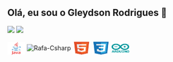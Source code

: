 ## Olá, eu sou o Gleydson Rodrigues 👋

<div>
  
  <img height="180em" src="https://github-readme-stats.vercel.app/api?username=GleydsonRodrigues&show_icons=true&theme=dark&include_all_commits=true&count_private=true"/>
  <img height="180em" src="https://github-readme-stats.vercel.app/api/top-langs/?username=GleydsonRodrigues&layout=compact&langs_count=7&theme=dark"/>
</div>

<div style="display: inline_block"><br>
        <img align="center" alt="Rafa-Python" height="30" width="40" src="https://github.com/devicons/devicon/blob/master/icons/java/java-original-wordmark.svg">
        <img align="center" alt="Rafa-Csharp" height="30" width="40" src="https://pngimg.com/uploads/php/php_PNG34.png">
        <img align="center" alt="HTML" height="30" width="40" src="https://raw.githubusercontent.com/devicons/devicon/master/icons/html5/html5-original.svg">
        <img align="center" alt="CSS" height="30" width="40" src="https://raw.githubusercontent.com/devicons/devicon/master/icons/css3/css3-original.svg">
        <img align="center" alt="HTML" height="30" width="40" src="https://github.com/devicons/devicon/blob/master/icons/arduino/arduino-original-wordmark.svg">
</div>


<!--
**GleydsonRodrigues/GleydsonRodrigues** is a ✨ _special_ ✨ repository because its `README.md` (this file) appears on your GitHub profile.

Here are some ideas to get you started:

- 🔭 I’m currently working on ...
- 🌱 I’m currently learning ...
- 👯 I’m looking to collaborate on ...
- 🤔 I’m looking for help with ...
- 💬 Ask me about ...
- 📫 How to reach me: ...
- ⚡ Fun fact: ...
-->
